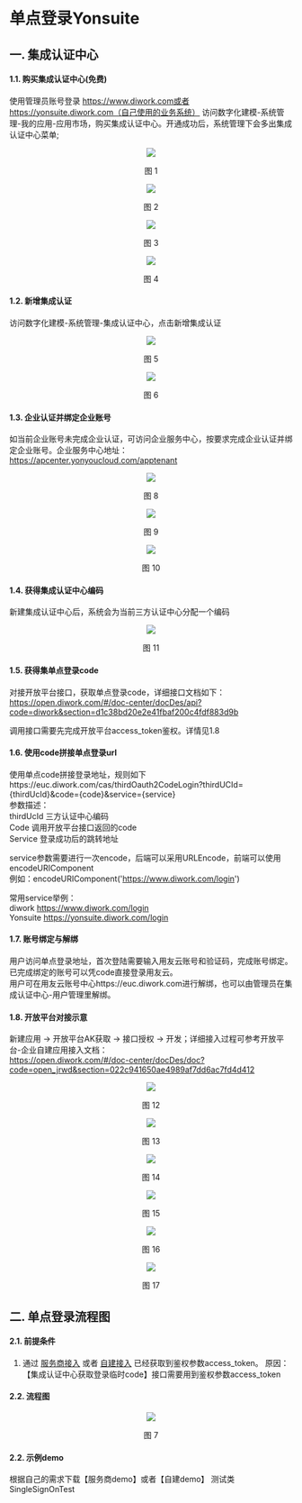 # 单点登录Yonsuite
## 一. 集成认证中心
#### 1.1. 购买集成认证中心(免费)

使用管理员账号登录
https://www.diwork.com或者https://yonsuite.diwork.com（自己使用的业务系统）
访问数字化建模-系统管理-我的应用-应用市场，购买集成认证中心。开通成功后，系统管理下会多出集成认证中心菜单;

<div align=center>
<img src="/mybook/single-login/1-/images/1.png"/>
</div>
<p align="center">图 1</p>

<div align=center>
<img src="/mybook/single-login/1-/images/2.png"/>
</div>
<p align="center">图 2</p>

<div align=center>
<img src="/mybook/single-login/1-/images/3.png"/>
</div>
<p align="center">图 3</p>

<div align=center>
<img src="/mybook/single-login/1-/images/4.png"/>
</div>
<p align="center">图 4</p>

#### 1.2. 新增集成认证

访问数字化建模-系统管理-集成认证中心，点击新增集成认证

<div align=center>
<img src="/mybook/single-login/1-/images/5.png"/>
</div>
<p align="center">图 5</p>

<div align=center>
<img src="/mybook/single-login/1-/images/6.png"/>
</div>
<p align="center">图 6</p>

#### 1.3. 企业认证并绑定企业账号

如当前企业账号未完成企业认证，可访问企业服务中心，按要求完成企业认证并绑定企业账号。企业服务中心地址：https://apcenter.yonyoucloud.com/apptenant

<div align=center>
<img src="/mybook/single-login/1-/images/8.png"/>
</div>
<p align="center">图 8</p>

<div align=center>
<img src="/mybook/single-login/1-/images/9.png"/>
</div>
<p align="center">图 9</p>
<div align=center>
<img src="/mybook/single-login/1-/images/10.png"/>
</div>
<p align="center">图 10</p>

#### 1.4. 获得集成认证中心编码

新建集成认证中心后，系统会为当前三方认证中心分配一个编码
<div align=center>
<img src="/mybook/single-login/1-/images/11.png"/>
</div>
<p align="center">图 11</p>

#### 1.5. 获得集单点登录code

对接开放平台接口，获取单点登录code，详细接口文档如下：<br>
https://open.diwork.com/#/doc-center/docDes/api?code=diwork&section=d1c38bd20e2e41fbaf200c4fdf883d9b

调用接口需要先完成开放平台access_token鉴权。详情见1.8

#### 1.6. 使用code拼接单点登录url

使用单点code拼接登录地址，规则如下https://euc.diwork.com/cas/thirdOauth2CodeLogin?thirdUCId={thirdUcId}&code={code}&service={service}<br>
  参数描述：<br>
thirdUcId	三方认证中心编码<br>
Code	调用开放平台接口返回的code<br>
Service	登录成功后的跳转地址<br>

service参数需要进行一次encode，后端可以采用URLEncode，前端可以使用encodeURIComponent<br>
例如：encodeURIComponent('https://www.diwork.com/login')

常用service举例：<br>
diwork	https://www.diwork.com/login <br>
Yonsuite	https://yonsuite.diwork.com/login

#### 1.7. 账号绑定与解绑

用户访问单点登录地址，首次登陆需要输入用友云账号和验证码，完成账号绑定。<br>
已完成绑定的账号可以凭code直接登录用友云。<br>
用户可在用友云账号中心https://euc.diwork.com进行解绑，也可以由管理员在集成认证中心-用户管理里解绑。

#### 1.8.  开放平台对接示意
新建应用 -> 开放平台AK获取 -> 接口授权 -> 开发；详细接入过程可参考开放平台-企业自建应用接入文档：<br>
https://open.diwork.com/#/doc-center/docDes/doc?code=open_jrwd&section=022c941650ae4989af7dd6ac7fd4d412
<div align=center>
<img src="/mybook/single-login/1-/images/12.png"/>
</div>
<p align="center">图 12</p>

<div align=center>
<img src="/mybook/single-login/1-/images/13.png"/>
</div>
<p align="center">图 13</p>
<div align=center>
<img src="/mybook/single-login/1-/images/14.png"/>
</div>
<p align="center">图 14</p>
<div align=center>
<img src="/mybook/single-login/1-/images/15.png"/>
</div>
<p align="center">图 15</p>

<div align=center>
<img src="/mybook/single-login/1-/images/16.png"/>
</div>
<p align="center">图 16</p>
<div align=center>
<img src="/mybook/single-login/1-/images/17.png"/>
</div>
<p align="center">图 17</p>

## 二. 单点登录流程图

#### 2.1. 前提条件

1. 通过 [服务商接入](/mybook/isv/README.md) 或者 [自建接入](/mybook/selfbuild/README.md)
已经获取到鉴权参数access_token。
原因：
【集成认证中心获取登录临时code】接口需要用到鉴权参数access_token

#### 2.2. 流程图

<div align=center>
<span style="color: red; text-align: left">
</span>
<img src="/mybook/single-login/1-/images/7.png"/>
</div>
<p align="center">图 7</p>


#### 2.2. 示例demo

根据自己的需求下载【服务商demo】或者【自建demo】
测试类
SingleSignOnTest

